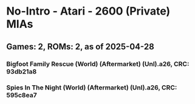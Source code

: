 # No-Intro - Atari - 2600 (Private) MIAs
## Games: 2, ROMs: 2, as of 2025-04-28

### Bigfoot Family Rescue (World) (Aftermarket) (Unl).a26, CRC: 93db21a8
### Spies In The Night (World) (Aftermarket) (Unl).a26, CRC: 595c8ea7
